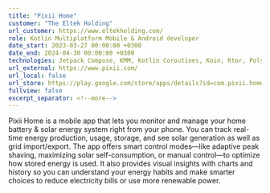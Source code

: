 ```yaml
---
title: "Pixii Home"
customer: "The Eltek Holding"
url_customer: https://www.eltekholding.com/
role: Kotlin Multiplatform Mobile & Android developer
date_start: 2023-03-27 00:00:00 +0300
date_end: 2024-04-30 00:00:00 +0300
technologies: Jetpack Compose, KMM, Kotlin Coroutines, Koin, Ktor, Polyglot
url_external: https://www.pixii.com/
url_local: false
url_store: https://play.google.com/store/apps/details?id=com.pixii.home.v1
fullview: false
excerpt_separator: <!--more-->
---
```

Pixii Home is a mobile app that lets you monitor and manage your home battery & solar energy system right from your phone. You can track real-time energy production, usage, storage, and see solar generation as well as grid import/export. The app offers smart control modes—like adaptive peak shaving, maximizing solar self-consumption, or manual control—to optimize how stored energy is used. It also provides visual insights with charts and history so you can understand your energy habits and make smarter choices to reduce electricity bills or use more renewable power.